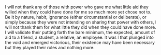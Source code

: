 I will not thank any of those with power who gave me what little aid they willed
when they could have done for me so much more yet chose not to. Be it by nature,
habit, ignorance (either circumstantial or deliberate), or simply because they
were not intending on sharing that power with others, I will not thank them for
what little they did when they could have done more. I will validate their
putting forth the bare minimum, the expected, amount of aid to a friend, a
student, a relative, an employee. It was I that plunged into the void and
emerged victorious, their existence may have been necessary but they played
their roles and nothing more.
